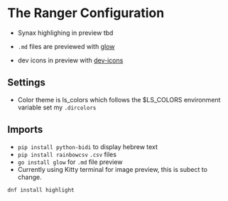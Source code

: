 
# The Ranger Configuration

- Synax highlighing in preview tbd

- `.md` files are previewed with [glow](https://github.com/charmbracelet/glow)

- dev icons in preview with [dev-icons](https://github.com/alexanderjeurissen/ranger_devicons)

## Settings

- Color theme is ls_colors which follows the $LS_COLORS environment variable set my `.dircolors`

## Imports

- `pip install python-bidi` to display hebrew text
- `pip install rainbowcsv` `.csv` files
- `go install glow` for `.md` file preview
- Currently using Kitty terminal for image preview, this is subect to change.

`dnf install highlight`
